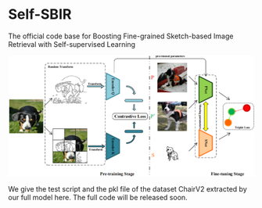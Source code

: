 # Self-SBIR
The official code base for Boosting Fine-grained Sketch-based Image Retrieval with Self-supervised Learning

![arch](arch.png)

We give the test script and the pkl file of the dataset ChairV2 extracted by our full model here. The full code will be released soon.

